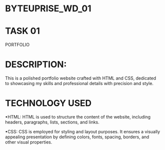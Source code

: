 # BYTEUPRISE_WD_01

# TASK 01

PORTFOLIO

# DESCRIPTION:

This is a polished portfolio website crafted with HTML and CSS, dedicated to showcasing my skills and professional details with precision and style.

# TECHNOLOGY USED

•HTML: HTML is used to structure the content of the website, including headers, paragraphs, lists, sections, and links.

•CSS: CSS is employed for styling and layout purposes. It ensures a visually appealing presentation by defining colors, fonts, spacing, borders, and other visual properties.
